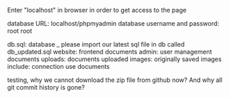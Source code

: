 Enter "localhost" in browser in order to get access to the page

database URL: localhost/phpmyadmin
database username and password: root   root

db.sql: database _ please import our latest sql file in db called db_updated.sql
website: frontend documents
admin: user management documents
uploads: documents uploaded
images: originally saved images
include: connection use documents

testing, why we cannot download the zip file from github now?
And why all git commit history is gone?
